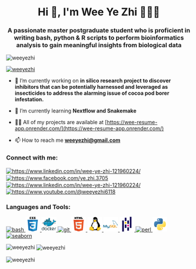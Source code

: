 <h1 align="center">Hi 👋, I'm Wee Ye Zhi 👨🏻‍🔬</h1>
<h3 align="center">A passionate master postgraduate student who is proficient in writing bash, python & R scripts to perform bioinformatics analysis to gain meaningful insights from biological data</h3>

<p align="left"> <img src="https://komarev.com/ghpvc/?username=weeyezhi&label=Profile%20views&color=0e75b6&style=flat" alt="weeyezhi" /> </p>

<p align="left"> <a href="https://github.com/ryo-ma/github-profile-trophy"><img src="https://github-profile-trophy.vercel.app/?username=weeyezhi" alt="weeyezhi" /></a> </p>

- 🔭 I’m currently working on **in silico research project to discover inhibitors that can be potentially harnessed and leveraged as insecticides to address the alarming issue of cocoa pod borer infestation.**

- 🌱 I’m currently learning **Nextflow and Snakemake**

- 👨‍💻 All of my projects are available at [https://wee-resume-app.onrender.com/](https://wee-resume-app.onrender.com/)

- 📫 How to reach me **weeyezhi@gmail.com**

<h3 align="left">Connect with me:</h3>
<p align="left">
<a href="https://linkedin.com/in/https://www.linkedin.com/in/wee-ye-zhi-121960224/" target="blank"><img align="center" src="https://raw.githubusercontent.com/rahuldkjain/github-profile-readme-generator/master/src/images/icons/Social/linked-in-alt.svg" alt="https://www.linkedin.com/in/wee-ye-zhi-121960224/" height="30" width="40" /></a>
<a href="https://fb.com/https://www.facebook.com/ye.zhi.3705" target="blank"><img align="center" src="https://raw.githubusercontent.com/rahuldkjain/github-profile-readme-generator/master/src/images/icons/Social/facebook.svg" alt="https://www.facebook.com/ye.zhi.3705" height="30" width="40" /></a>
<a href="https://instagram.com/https://www.linkedin.com/in/wee-ye-zhi-121960224/" target="blank"><img align="center" src="https://raw.githubusercontent.com/rahuldkjain/github-profile-readme-generator/master/src/images/icons/Social/instagram.svg" alt="https://www.linkedin.com/in/wee-ye-zhi-121960224/" height="30" width="40" /></a>
<a href="https://www.youtube.com/c/https://www.youtube.com/@weeyezhi6118" target="blank"><img align="center" src="https://raw.githubusercontent.com/rahuldkjain/github-profile-readme-generator/master/src/images/icons/Social/youtube.svg" alt="https://www.youtube.com/@weeyezhi6118" height="30" width="40" /></a>
</p>

<h3 align="left">Languages and Tools:</h3>
<p align="left"> <a href="https://www.gnu.org/software/bash/" target="_blank" rel="noreferrer"> <img src="https://www.vectorlogo.zone/logos/gnu_bash/gnu_bash-icon.svg" alt="bash" width="40" height="40"/> </a> <a href="https://www.w3schools.com/css/" target="_blank" rel="noreferrer"> <img src="https://raw.githubusercontent.com/devicons/devicon/master/icons/css3/css3-original-wordmark.svg" alt="css3" width="40" height="40"/> </a> <a href="https://www.docker.com/" target="_blank" rel="noreferrer"> <img src="https://raw.githubusercontent.com/devicons/devicon/master/icons/docker/docker-original-wordmark.svg" alt="docker" width="40" height="40"/> </a> <a href="https://git-scm.com/" target="_blank" rel="noreferrer"> <img src="https://www.vectorlogo.zone/logos/git-scm/git-scm-icon.svg" alt="git" width="40" height="40"/> </a> <a href="https://www.w3.org/html/" target="_blank" rel="noreferrer"> <img src="https://raw.githubusercontent.com/devicons/devicon/master/icons/html5/html5-original-wordmark.svg" alt="html5" width="40" height="40"/> </a> <a href="https://www.linux.org/" target="_blank" rel="noreferrer"> <img src="https://raw.githubusercontent.com/devicons/devicon/master/icons/linux/linux-original.svg" alt="linux" width="40" height="40"/> </a> <a href="https://www.mysql.com/" target="_blank" rel="noreferrer"> <img src="https://raw.githubusercontent.com/devicons/devicon/master/icons/mysql/mysql-original-wordmark.svg" alt="mysql" width="40" height="40"/> </a> <a href="https://pandas.pydata.org/" target="_blank" rel="noreferrer"> <img src="https://raw.githubusercontent.com/devicons/devicon/2ae2a900d2f041da66e950e4d48052658d850630/icons/pandas/pandas-original.svg" alt="pandas" width="40" height="40"/> </a> <a href="https://www.perl.org/" target="_blank" rel="noreferrer"> <img src="https://api.iconify.design/logos-perl.svg" alt="perl" width="40" height="40"/> </a> <a href="https://www.python.org" target="_blank" rel="noreferrer"> <img src="https://raw.githubusercontent.com/devicons/devicon/master/icons/python/python-original.svg" alt="python" width="40" height="40"/> </a> <a href="https://seaborn.pydata.org/" target="_blank" rel="noreferrer"> <img src="https://seaborn.pydata.org/_images/logo-mark-lightbg.svg" alt="seaborn" width="40" height="40"/> </a> </p>

<p><img align="left" src="https://github-readme-stats.vercel.app/api/top-langs?username=weeyezhi&show_icons=true&locale=en&layout=compact" alt="weeyezhi" /></p>

<p>&nbsp;<img align="center" src="https://github-readme-stats.vercel.app/api?username=weeyezhi&show_icons=true&locale=en" alt="weeyezhi" /></p>

<p><img align="center" src="https://github-readme-streak-stats.herokuapp.com/?user=weeyezhi&" alt="weeyezhi" /></p>
